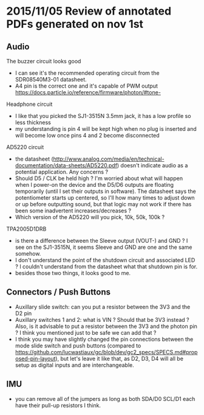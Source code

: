 2015/11/05 Review of annotated PDFs generated on nov 1st
========================================================

Audio
-----
The buzzer circuit looks good
* I can see it's the recommended operating circuit from the SDR08540M3-01 datasheet.
* A4 pin is the correct one and it's capable of PWM output https://docs.particle.io/reference/firmware/photon/#tone-

Headphone circuit
* I like that you picked the SJ1-3515N 3.5mm jack, it has a low profile so less thickness
* my understanding is pin 4 will be kept high when no plug is inserted and will become low once pins 4 and 2 become disconnected

AD5220 circuit
* the datasheet (http://www.analog.com/media/en/technical-documentation/data-sheets/AD5220.pdf) doesn't indicate audio as a potential application. Any concerns ?
* Should D5 / CLK be held high ? I'm worried about what will happen when I power-on the device and the D5/D6 outputs are floating temporarily (until I set their outputs in software). The datasheet says the potentiometer starts up centered, so I'll how many times to adjust down or up before outputting sound, but that logic may not work if there has been some inadvertent increases/decreases ?
* Which version of the AD5220 will you pick, 10k, 50k, 100k ?

TPA2005D1DRB
* is there a difference between the Sleeve output (VOUT-) and GND ? I see on the SJ1-3515N, it seems Sleeve and GND are one and the same somehow.
* I don't understand the point of the shutdown circuit and associated LED ? I couldn't understand from the datasheet what that shutdown pin is for.
* besides those two things, it looks good to me.


Connectors / Push Buttons
-------------------------

* Auxillary slide switch: can you put a resistor between the 3V3 and the D2 pin
* Auxillary switches 1 and 2: what is VIN ? Should that be 3V3 instead ? Also, is it advisable to put a resistor between the 3V3 and the photon pin ? I think you mentioned just to be safe we can add that ?
* I think you may have slightly changed the pin connections between the mode slide switch and push buttons (compared to https://github.com/lucwastiaux/gc/blob/dev/gc2_specs/SPECS.md#proposed-pin-layout), but let's leave it like that, as D2, D3, D4 will all be setup as digital inputs and are interchangeable.


IMU
---
* you can remove all of the jumpers as long as both SDA/D0 SCL/D1 each have their pull-up resistors I think.




